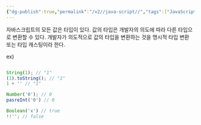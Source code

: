 ```yaml
---
{"dg-publish":true,"permalink":"/v2//java-script//","tags":["JavaScript","타입"],"noteIcon":""}
---
```


자바스크립트의 모든 값은 타입이 있다. 값의 타입은 개발자의 의도에 따라 다른 타입으로 변환할 수 있다. 개발자가 의도적으로 값의 타입을 변환하는 것을 명시적 타입 변환 또는 타입 캐스팅이라 한다.

ex)

```js

String(1); // "1"
(1).toString(); // "1"
1 + '' // "1"

Number('0'); // 0
pasreInt('0') // 0

Boolean('x') // true
!!''; // false
```

